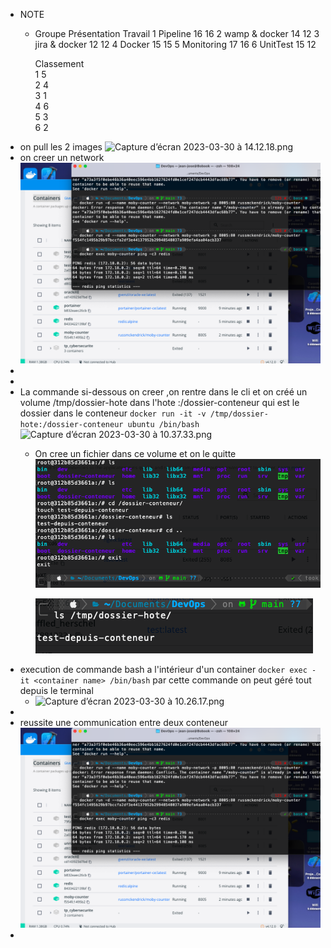 - NOTE
	- Groupe	Présentation	Travail
	  1	Pipeline	16	16
	  2	wamp & docker	14	12
	  3	jira & docker	12	12
	  4	Docker	15	15
	  5	Monitoring	17	16
	  6	UnitTest	15	12
	  			
	  			
	  			
	  Classement			
	  1	5		
	  2	4		
	  3	1		
	  4	6		
	  5	3		
	  6	2
- on pull les 2 images
  ![Capture d’écran 2023-03-30 à 14.12.18.png](../assets/Capture_d’écran_2023-03-30_à_14.12.18_1680178379124_0.png)
- on creer un network 
  ![image.png](../assets/image_1680161369114_0.png)
-
-
- La commande si-dessous on creer ,on rentre dans le cli et on créé un volume /tmp/dossier-hote dans l'hote :/dossier-conteneur qui est le dossier dans le conteneur
  `docker run -it -v /tmp/dossier-hote:/dossier-conteneur ubuntu /bin/bash`
  ![Capture d’écran 2023-03-30 à 10.37.33.png](../assets/Capture_d’écran_2023-03-30_à_10.37.33_1680165470830_0.png)
	- On cree un fichier dans ce volume et on le quitte
	  ![image.png](../assets/image_1680165619088_0.png)
	  
	  ![image.png](../assets/image_1680166117600_0.png)
- execution de commande bash a l'intérieur d'un container
  `docker exec -it <container name> /bin/bash`
  par cette commande on peut géré tout depuis le terminal
	- ![Capture d’écran 2023-03-30 à 10.26.17.png](../assets/Capture_d’écran_2023-03-30_à_10.26.17_1680164868088_0.png)
-
- reussite une communication entre deux conteneur
  ![image.png](../assets/image_1680161369114_0.png)
-